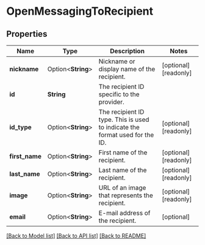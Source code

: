 # OpenMessagingToRecipient

## Properties

Name | Type | Description | Notes
------------ | ------------- | ------------- | -------------
**nickname** | Option<**String**> | Nickname or display name of the recipient. | [optional][readonly]
**id** | **String** | The recipient ID specific to the provider. | 
**id_type** | Option<**String**> | The recipient ID type. This is used to indicate the format used for the ID. | [optional][readonly]
**first_name** | Option<**String**> | First name of the recipient. | [optional][readonly]
**last_name** | Option<**String**> | Last name of the recipient. | [optional][readonly]
**image** | Option<**String**> | URL of an image that represents the recipient. | [optional][readonly]
**email** | Option<**String**> | E-mail address of the recipient. | [optional]

[[Back to Model list]](../README.md#documentation-for-models) [[Back to API list]](../README.md#documentation-for-api-endpoints) [[Back to README]](../README.md)


